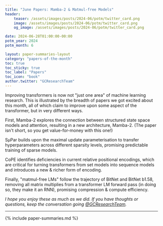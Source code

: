 ```yaml
---
title: "June Papers: Mamba-2 & Matmul-free Models"
header:
    teaser: /assets/images/posts/2024-06/potm/twitter_card.png
    image: /assets/images/posts/2024-06/potm/twitter_card.png
    og_image: /assets/images/posts/2024-06/potm/twitter_card.png

date: 2024-06-28T01:00:00-00:00
potm_year: 2024
potm_month: 6

layout: paper-summaries-layout
category: "papers-of-the-month"
toc: true
toc_sticky: true
toc_label: "Papers"
toc_icon: "book"
author.twitter: "GCResearchTeam"
---
```


Improving transformers is now not "just one area" of machine learning research. This is illustrated by the breadth of papers we got excited about this month, all of which claim to improve upon some aspect of the transformer, but in very different ways.

First, Mamba-2 explores the connection between structured state space models and attention, resulting in a new architecture, Mamba-2. (The paper isn't short, so you get value-for-money with this one!)

SµPar builds upon the maximal update parameterisation to transfer hyperparameters across different sparsity levels, promising predictable training of sparse models.

CoPE identifies deficiencies in current relative positional encodings, which are critical for turning transformers from set models into sequence models and introduces a new & richer form of encoding.

Finally, "matmul-free LMs" follow the trajectory of BitNet and BitNet b1.58, removing all matrix multiplies from a transformer LM forward pass (in doing so, they make it an RNN), promising compression & compute efficiency.

_I hope you enjoy these as much as we did. If you have thoughts or questions, keep the conversation going [@GCResearchTeam](https://x.com/GCResearchTeam)._

---

{% include paper-summaries.md %}
